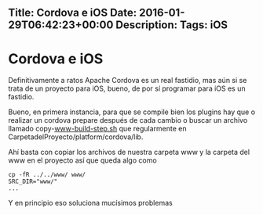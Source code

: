 Title: Cordova e iOS
Date: 2016-01-29T06:42:23+00:00
Description: 
Tags: iOS
---
# Cordova e iOS

Definitivamente a ratos Apache Cordova es un real fastidio, mas aún si se trata de un proyecto para iOS, bueno, de por sí programar para iOS es un fastidio.

Bueno, en primera instancia, para que se compile bien los plugins hay que o realizar un cordova prepare después de cada cambio o buscar un archivo llamado copy-www-build-step.sh que regularmente en CarpetadelProyecto/platform/cordova/lib.

Ahí basta con copiar los archivos de nuestra carpeta www y la carpeta del www en el proyecto así que queda algo como

```
cp -fR ../../www/ www/ 
SRC_DIR="www/"
...
````

Y en principio eso soluciona mucísimos problemas
